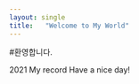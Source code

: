 ```yaml
---
layout: single
title:   "Welcome to My World"
---
```

 
  #환영합니다.
 
 2021 My record
 Have a nice day!
